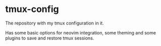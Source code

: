 # tmux-config
The repository with my tmux configuration in it.

Has some basic options for neovim integration, some theming and some plugins to save and restore tmux sessions.

